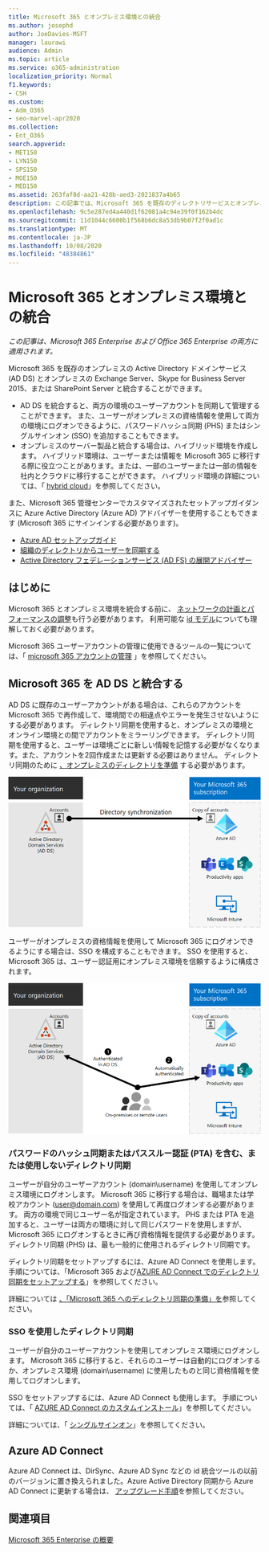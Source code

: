 ```yaml
---
title: Microsoft 365 とオンプレミス環境との統合
ms.author: josephd
author: JoeDavies-MSFT
manager: laurawi
audience: Admin
ms.topic: article
ms.service: o365-administration
localization_priority: Normal
f1.keywords:
- CSH
ms.custom:
- Adm_O365
- seo-marvel-apr2020
ms.collection:
- Ent_O365
search.appverid:
- MET150
- LYN150
- SPS150
- MOE150
- MED150
ms.assetid: 263faf8d-aa21-428b-aed3-2021837a4b65
description: この記事では、Microsoft 365 を既存のディレクトリサービスとオンプレミス環境と統合する方法について説明します。
ms.openlocfilehash: 9c5e287ed4a440d1f62081a4c94e39f0f162b4dc
ms.sourcegitcommit: 11d1044c6600b1f568b6dc8a53db9b07f2f0ad1c
ms.translationtype: MT
ms.contentlocale: ja-JP
ms.lasthandoff: 10/08/2020
ms.locfileid: "48384861"
---
```

# <a name="microsoft-365-integration-with-on-premises-environments"></a>Microsoft 365 とオンプレミス環境との統合

*この記事は、Microsoft 365 Enterprise および Office 365 Enterprise の両方に適用されます。*

Microsoft 365 を既存のオンプレミスの Active Directory ドメインサービス (AD DS) とオンプレミスの Exchange Server、Skype for Business Server 2015、または SharePoint Server と統合することができます。
  
 - AD DS を統合すると、両方の環境のユーザーアカウントを同期して管理することができます。 また、ユーザーがオンプレミスの資格情報を使用して両方の環境にログオンできるように、パスワードハッシュ同期 (PHS) またはシングルサインオン (SSO) を追加することもできます。
 - オンプレミスのサーバー製品と統合する場合は、ハイブリッド環境を作成します。 ハイブリッド環境は、ユーザーまたは情報を Microsoft 365 に移行する際に役立つことがあります。または、一部のユーザーまたは一部の情報を社内とクラウドに移行することができます。 ハイブリッド環境の詳細については、「 [hybrid cloud](../solutions/cloud-architecture-models.md#hybrid)」を参照してください。

また、Microsoft 365 管理センターでカスタマイズされたセットアップガイダンスに Azure Active Directory (Azure AD) アドバイザーを使用することもできます (Microsoft 365 にサインインする必要があります)。

- [Azure AD セットアップガイド](https://aka.ms/aadpguidance)
- [組織のディレクトリからユーザーを同期する](https://aka.ms/aadconnectpwsync)
- [Active Directory フェデレーションサービス (AD FS) の展開アドバイザー](https://aka.ms/adfsguidance)
   
## <a name="before-you-begin"></a>はじめに

Microsoft 365 とオンプレミス環境を統合する前に、 [ネットワークの計画とパフォーマンスの調整](network-planning-and-performance.md)も行う必要があります。 利用可能な [id モデル](about-microsoft-365-identity.md)についても理解しておく必要があります。 

Microsoft 365 ユーザーアカウントの管理に使用できるツールの一覧については、「 [microsoft 365 アカウントの管理](manage-microsoft-365-accounts.md) 」を参照してください。 
  
## <a name="integrate-microsoft-365-with-ad-ds"></a>Microsoft 365 を AD DS と統合する

AD DS に既存のユーザーアカウントがある場合は、これらのアカウントを Microsoft 365 で再作成して、環境間での相違点やエラーを発生させないようにする必要があります。 ディレクトリ同期を使用すると、オンプレミスの環境とオンライン環境との間でアカウントをミラーリングできます。 ディレクトリ同期を使用すると、ユーザーは環境ごとに新しい情報を記憶する必要がなくなります。また、アカウントを2回作成または更新する必要はありません。 ディレクトリ同期のために [、オンプレミスのディレクトリを準備](prepare-for-directory-synchronization.md) する必要があります。
  
![ディレクトリ同期を使用してオンプレミスとオンラインのユーザーアカウント情報を同期された状態に保つ](../media/microsoft-365-integration/directory-synchronization.png)
  
ユーザーがオンプレミスの資格情報を使用して Microsoft 365 にログオンできるようにする場合は、SSO を構成することもできます。 SSO を使用すると、Microsoft 365 は、ユーザー認証用にオンプレミス環境を信頼するように構成されます。
  
![シングルサインオンを使用すると、オンプレミスの環境とオンライン環境の両方で同じアカウントを使用できます。](../media/microsoft-365-integration/single-sign-on.png)

### <a name="directory-synchronization-with-or-without-password-hash-synchronization-or-pass-through-authentication-pta"></a>パスワードのハッシュ同期またはパススルー認証 (PTA) を含む、または使用しないディレクトリ同期

ユーザーが自分のユーザーアカウント (domain\username) を使用してオンプレミス環境にログオンします。 Microsoft 365 に移行する場合は、職場または学校アカウント (user@domain.com) を使用して再度ログオンする必要があります。 両方の環境で同じユーザー名が指定されています。 PHS または PTA を追加すると、ユーザーは両方の環境に対して同じパスワードを使用しますが、Microsoft 365 にログオンするときに再び資格情報を提供する必要があります。 ディレクトリ同期 (PHS) は、最も一般的に使用されるディレクトリ同期です。

ディレクトリ同期をセットアップするには、Azure AD Connect を使用します。 手順については、「Microsoft 365 および[AZURE AD Connect で](https://go.microsoft.com/fwlink/p/?LinkId=698537)[のディレクトリ同期をセットアップする](set-up-directory-synchronization.md)」を参照してください。

詳細については [、「Microsoft 365 へのディレクトリ同期の準備」を](prepare-for-directory-synchronization.md)参照してください。

### <a name="directory-synchronization-with-sso"></a>SSO を使用したディレクトリ同期

ユーザーが自分のユーザーアカウントを使用してオンプレミス環境にログオンします。 Microsoft 365 に移行すると、それらのユーザーは自動的にログオンするか、オンプレミス環境 (domain\username) に使用したものと同じ資格情報を使用してログオンします。

SSO をセットアップするには、Azure AD Connect も使用します。 手順については、「 [AZURE AD Connect のカスタムインストール](https://go.microsoft.com/fwlink/p/?LinkID=698430)」を参照してください。

詳細については、「 [シングルサインオン](https://go.microsoft.com/fwlink/p/?LinkId=698604)」を参照してください。

## <a name="azure-ad-connect"></a>Azure AD Connect

Azure AD Connect は、DirSync、Azure AD Sync などの id 統合ツールの以前のバージョンに置き換えられました。Azure Active Directory 同期から Azure AD Connect に更新する場合は、 [アップグレード手順](https://go.microsoft.com/fwlink/p/?LinkId=733240)を参照してください。 

## <a name="see-also"></a>関連項目

[Microsoft 365 Enterprise の概要](microsoft-365-overview.md)
